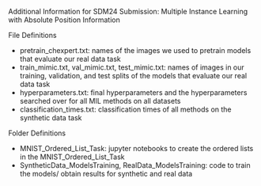 Additional Information for SDM24 Submission: Multiple Instance Learning with Absolute Position Information

File Definitions
- pretrain_chexpert.txt: names of the images we used to pretrain models that evaluate our real data task
- train_mimic.txt, val_mimic.txt, test_mimic.txt: names of images in our training, validation, and test splits of the models that evaluate our real data task
- hyperparameters.txt: final hyperparameters and the hyperparameters searched over for all MIL methods on all datasets
- classification_times.txt: classification times of all methods on the synthetic data task

Folder Definitions
- MNIST_Ordered_List_Task: jupyter notebooks to create the ordered lists in the MNIST_Ordered_List_Task
- SyntheticData_ModelsTraining, RealData_ModelsTraining: code to train the models/ obtain results for synthetic and real data

